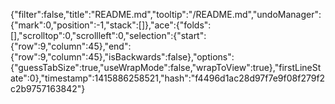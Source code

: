 {"filter":false,"title":"README.md","tooltip":"/README.md","undoManager":{"mark":0,"position":-1,"stack":[]},"ace":{"folds":[],"scrolltop":0,"scrollleft":0,"selection":{"start":{"row":9,"column":45},"end":{"row":9,"column":45},"isBackwards":false},"options":{"guessTabSize":true,"useWrapMode":false,"wrapToView":true},"firstLineState":0},"timestamp":1415886258521,"hash":"f4496d1ac28d97f7e9f08f279f2c2b9757163842"}